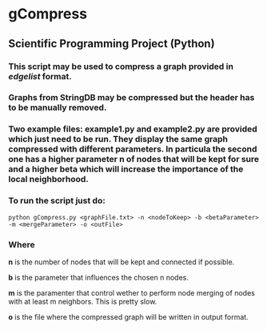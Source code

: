 # gCompress
## Scientific Programming Project (Python)

### This script may be used to compress a graph provided in _edgelist_ format.

### Graphs from StringDB may be compressed but the header has to be manually removed.

### Two example files: example1.py and example2.py are provided which just need to be run. They display the same graph compressed with different parameters. In particula the second one has a higher parameter n of nodes that will be kept for sure and a higher beta which will increase the importance of the local neighborhood.

### To run the script just do:
```
python gCompress.py <graphFile.txt> -n <nodeToKeep> -b <betaParameter> -m <mergeParameter> -o <outFile>
```

### Where

__n__ is the number of nodes that will be kept and connected if possible.

__b__ is the parameter that influences the chosen n nodes.

__m__ is the paramenter that control wether to perform node merging of nodes with at least m neighbors. This is pretty slow.

__o__ is the file where the compressed graph will be written in output format.
